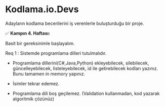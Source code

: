 # Kodlama.io.Devs
Adayların kodlama becerilerini iş verenlerle buluşturduğu bir proje.

:white_check_mark: **Kampın 4. Haftası:**

Basit bir gereksinimle başlayalım.

Req 1 : Sistemde programlama dilleri tutulmalıdır.

- Programlama dillerini(C#,Java,Python) ekleyebilecek, silebilecek, güncelleyebilecek, listeleyebilecek, id ile getirebilecek kodları yazınız. Bunu tamamen in memory yapınız.

- İsimler tekrar edemez.

- Programlama dili boş geçilemez. (Validation kullanmadan, kod yazarak algoritmik çözünüz)
